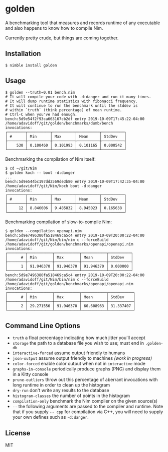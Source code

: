 # golden

A benchmarking tool that measures and records runtime of any executable and
also happens to know how to compile Nim.

Currently pretty crude, but things are coming together.

## Installation
```
$ nimble install golden
```

## Usage
```
$ golden --truth=0.01 bench.nim
# It will compile your code with -d:danger and run it many times.
# It will dump runtime statistics with fibonacci frequency.
# It will continue to run the benchmark until the stddev is
# within `truth` (think percentage) of mean runtime.
# Ctrl-C when you've had enough.
bench:5d9e54f2f93ca663167cb2df entry 2019-10-09T17:45:22-04:00
/home/adavidoff/git/golden/benchmarks/dumb/bench
invocations:
┌────────┬──────────┬──────────┬──────────┬──────────┐
│ #      │ Min      │ Max      │ Mean     │ StdDev   │
├────────┼──────────┼──────────┼──────────┼──────────┤
│    530 │ 0.100460 │ 0.101993 │ 0.101165 │ 0.000542 │
└────────┴──────────┴──────────┴──────────┴──────────┘
```

Benchmarking the compilation of Nim itself:
```
$ cd ~/git/Nim
$ golden koch -- boot -d:danger
...
bench:5d9e544bc197dd2569de3b80 entry 2019-10-09T17:42:35-04:00
/home/adavidoff/git/Nim/koch boot -d:danger
invocations:
┌────────┬──────────┬──────────┬──────────┬──────────┐
│ #      │ Min      │ Max      │ Mean     │ StdDev   │
├────────┼──────────┼──────────┼──────────┼──────────┤
│     12 │ 8.846606 │ 9.485832 │ 8.945023 │ 0.165638 │
└────────┴──────────┴──────────┴──────────┴──────────┘
```

Benchmarking compilation of slow-to-compile Nim:

```
$ golden --compilation openapi.nim
bench:5d9e7496380fa518469ca5c4 entry 2019-10-09T20:00:22-04:00
/home/adavidoff/git/Nim/bin/nim c --forceBuild /home/adavidoff/git/golden/benchmarks/openapi/openapi.nim
invocations:
┌────────┬───────────┬───────────┬───────────┬──────────┐
│      # │ Min       │ Max       │ Mean      │ StdDev   │
├────────┼───────────┼───────────┼───────────┼──────────┤
│      1 │ 91.946370 │ 91.946370 │ 91.946370 │ 0.000000 │
└────────┴───────────┴───────────┴───────────┴──────────┘
bench:5d9e7496380fa518469ca5c4 entry 2019-10-09T20:00:22-04:00
/home/adavidoff/git/Nim/bin/nim c --forceBuild /home/adavidoff/git/golden/benchmarks/openapi/openapi.nim
invocations:
┌────────┬───────────┬───────────┬───────────┬───────────┐
│      # │ Min       │ Max       │ Mean      │ StdDev    │
├────────┼───────────┼───────────┼───────────┼───────────┤
│      2 │ 29.271556 │ 91.946370 │ 60.608963 │ 31.337407 │
└────────┴───────────┴───────────┴───────────┴───────────┘
```

## Command Line Options

 - `truth` a float percentage indicating how much jitter you'll accept
 - `storage` the path to a database file you wish to use; must end in `.golden-db`
 - `interactive-forced` assume output friendly to humans
 - `json-output` assume output friendly to machines _(work in progress)_
 - `color-forced` enable color output when not in `interactive` mode
 - `graphs-in-console` periodically produce graphs (PNG) and display them in a Kitty console
 - `prune-outliers` throw out this percentage of aberrant invocations with long runtime in order to clean up the histogram
 - `dry-run` don't write any results to the database
 - `histogram-classes` the number of points in the histogram
 - `compilation-only` benchmark the Nim compiler on the given source(s)
 - `--` the following arguments are passed to the compiler and runtime. Note that if you supply `-- cpp` for compilation via C++, you will need to supply your own defines such as `-d:danger`.

## License
MIT
